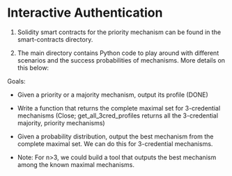 # Interactive Authentication

1. Solidity smart contracts for the priority mechanism can be found in the smart-contracts directory.

2. The main directory contains Python code to play around with different scenarios and the success probabilities of mechanisms. More details on this below:

Goals:

- Given a priority or a majority mechanism, output its profile (DONE)

- Write a function that returns the complete maximal set for 3-credential mechanisms (Close; get_all_3cred_profiles returns all the 3-credential majority, priority mechanisms)

- Given a probability distribution, output the best mechanism from the complete maximal set. We can do this for 3-credential mechanisms. 

- Note: For n>3, we could build a tool that outputs the best mechanism among the known maximal mechanisms.
